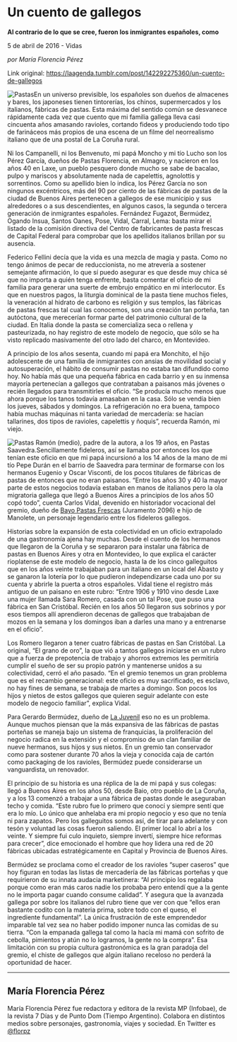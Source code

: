 # Un cuento de gallegos

**Al contrario de lo que se cree, fueron los inmigrantes españoles, como**

5 de abril de 2016 - Vidas

_por María Florencia Pérez_

Link original: https://laagenda.tumblr.com/post/142292275360/un-cuento-de-gallegos

![Pastas](https://64.media.tumblr.com/1795da55eca8eb0bf0106a7772690fa5/tumblr_inline_pk08nlFTIQ1t6q87u_500.jpg)En
un universo previsible, los españoles son dueños de almacenes y
bares, los japoneses tienen tintorerías, los chinos, supermercados y
los italianos, fábricas de pastas. Esta máxima del sentido común
se desvanece rápidamente cada vez que cuento que mi familia gallega
lleva casi cincuenta años amasando ravioles, cortando fideos y
produciendo todo tipo de farináceos más propios de una escena de un
filme del neorrealismo italiano que de una postal de La Coruña
rural. 


Ni
los Campanelli, ni los Benvenuto, mi papá Moncho y mi tío Lucho son
los Pérez García, dueños de Pastas Florencia, en Almagro, y
nacieron en los años 40 en Laxe, un pueblo pesquero donde mucho se
sabe de bacalao, pulpo y mariscos y absolutamente nada de capelettis,
agnolottis y sorrentinos. Como su apellido bien lo indica, los Pérez
García no son ningunos excéntricos, más del 90 por ciento de las
fábricas de pastas de la ciudad de Buenos Aires pertenecen a
gallegos de ese municipio y sus alrededores o a sus descendientes, en
algunos casos, la segunda o tercera generación de inmigrantes
españoles. Fernández Fugazot, Bermúdez, Ogando Insua, Santos
Oanes, Pose, Vidal, Carral, Lema: basta mirar el listado de la
comisión directiva del Centro de fabricantes de pasta frescas de
Capital Federal para comprobar que los apellidos italianos brillan
por su ausencia. 


Federico
Fellini decía que la vida es una mezcla de magia y pasta. Como no
tengo ánimos de pecar de reduccionista, no me atrevería a sostener
semejante afirmación, lo que sí puedo asegurar es que desde muy
chica sé que no importa a quién tenga enfrente, basta comentar el
oficio de mi familia para generar una suerte de embrujo empático en
mi interlocutor. Es que en nuestros pagos, la liturgia dominical de
la pasta tiene muchos fieles, la veneración al hidrato de carbono es
religión y sus templos, las fábricas de pastas frescas tal cual las
conocemos, son una creación tan porteña, tan autóctona, que
merecerían formar parte del patrimonio cultural de la ciudad. En
Italia donde la pasta se comercializa seca o rellena y pasteurizada,
no hay registro de este modelo de negocio, que sólo se ha visto
replicado masivamente del otro lado del charco, en Montevideo. 


A
principio de los años sesenta, cuando mi papá era Monchito, el hijo
adolescente de una familia de inmigrantes con ansias de movilidad
social y autosuperación, el hábito de consumir pastas no estaba tan
difundido como hoy. No había más que una pequeña fábrica en cada
barrio y en su inmensa mayoría pertenecían a gallegos que
contrataban a paisanos más jóvenes o recién llegados para
transmitirles el oficio. “Se producía mucho menos que ahora porque
los tanos todavía amasaban en la casa. Sólo se vendía bien los
jueves, sábados y domingos. La refrigeración no era buena, tampoco
había muchas máquinas ni tanta variedad de mercadería: se hacían
tallarines, dos tipos de ravioles, capelettis y ñoquis”, recuerda
Ramón, mi viejo. 


![Pastas](https://64.media.tumblr.com/1795da55eca8eb0bf0106a7772690fa5/tumblr_inline_pk08nlFTIQ1t6q87u_500.jpg) Ramón (medio), padre de la autora, a los 19 años, en Pastas Saavedra.Sencillamente
fideleros, así se llamaba por entonces los que tenían este oficio
en que mi papá incursionó a los 14 años de la mano de mi tío Pepe
Durán en el barrio de Saavedra para terminar de formarse con los
hermanos Eugenio y Oscar Visconti, de los pocos titulares de fábricas
de pastas de entonces que no eran paisanos. “Entre los años 30 y
40 la mayor parte de estos negocios todavía estaban en manos de
italianos pero la ola migratoria gallega que llegó a Buenos Aires a
principios de los años 50 copó todo”, cuenta Carlos Vidal,
devenido en historiador vocacional del gremio, dueño de [Bayo Pastas
Frescas](http://bayopastas.com.ar/) (Juramento 2096) e hijo de Manolete, un personaje legendario entre
los fideleros gallegos.

Historias
sobre la expansión de esta colectividad en un oficio extrapolado de
una gastronomía ajena hay muchas. Desde el cuento de los hermanos
que llegaron de la Coruña y se separaron para instalar una fábrica
de pastas en Buenos Aires y otra en Montevideo, lo que explica el
carácter rioplatense de este modelo de negocio, hasta la de los
cinco galleguitos que en los años veinte trabajaban para un italiano
en un local del Abasto y se ganaron la lotería por lo que pudieron
independizarse cada uno por su cuenta y abrirle la puerta a otros
españoles. Vidal tiene el registro más antiguo de un paisano en
este rubro: “Entre 1906 y 1910 vino desde Laxe una mujer llamada
Sara Romero, casada con un tal Pose, que puso una fábrica en San
Cristóbal. Recién en los años 50 llegaron sus sobrinos y por esos
tiempos allí aprendieron decenas de gallegos que trabajaban de mozos
en la semana y los domingos iban a darles una mano y a entrenarse en
el oficio”. 


Los
Romero llegaron a tener cuatro fábricas de pastas en San Cristóbal.
La original, “El grano de oro”, la que vió a tantos gallegos
iniciarse en un rubro que a fuerza de prepotencia de trabajo y
ahorros extremos les permitiría cumplir el sueño de ser su propio
patrón y mantenerse unidos a su colectividad, cerró el año pasado.
“En el gremio tenemos un gran problema que es el recambio
generacional: este oficio es muy sacrificado, es esclavo, no hay
fines de semana, se trabaja de martes a domingo. Son pocos los hijos
y nietos de estos gallegos que quieren seguir adelante con este
modelo de negocio familiar”, explica Vidal. 


Para
Gerardo Bermúdez, dueño de [La Juvenil](http://www.la-juvenil.com.ar/) eso
no es un problema. Aunque muchos piensan que la más expansiva de las
fábricas de pastas porteñas se maneja bajo un sistema de
franquicias, la proliferación del negocio radica en la extensión y
el compromiso de un clan familiar de nueve hermanos, sus hijos y sus
nietos. En un gremio tan conservador como para sostener durante 70
años la vieja y conocida caja de cartón como packaging de los
ravioles, Bermúdez puede considerarse un vanguardista, un renovador.



El
principio de su historia es una réplica de la de mi papá y sus
colegas: llegó a Buenos Aires en los años 50, desde Baio, otro
pueblo de La Coruña, y a los 13 comenzó a trabajar a una fábrica
de pastas donde le aseguraban techo y comida. “Este rubro fue lo
primero que conocí y siempre sentí que era lo mío. Lo único que
anhelaba era mi propio negocio y eso que no tenía ni para zapatos.
Pero los galleguitos somos así, de tirar para adelante y con tesón
y voluntad las cosas fueron saliendo. El primer local lo abrí a los
veinte. Y siempre fui culo inquieto, siempre invertí, siempre hice
reformas para crecer”, dice emocionado el hombre que hoy lidera una
red de 20 fábricas ubicadas estratégicamente en Capital y Provincia
de Buenos Aires. 


Bermúdez
se proclama como el creador de los ravioles “super caseros” que
hoy figuran en todas las listas de mercadería de las fábricas
porteñas y que requirieron de su innata audacia marketinera: “Al
principio los regalaba porque como eran más caros nadie los probaba
pero entendí que a la gente no le importa pagar cuando consume
calidad”.  Y asegura que la avanzada gallega por sobre los
italianos del rubro tiene que ver con que “ellos eran bastante
codito con la materia prima, sobre todo con el queso, el ingrediente
fundamental”. La única frustración de este emprendedor imparable
tal vez sea no haber podido imponer nunca las comidas de su tierra.
“Con la empanada gallega tal como la hacía mi mamá con sofrito de
cebolla, pimientos y atún no lo logramos, la gente no la compra”.
Esa limitación con su propia cultura gastronómica es la gran
paradoja del gremio, el chiste de gallegos que algún italiano
receloso no perderá la oportunidad de hacer. 




---

María Florencia Pérez
---------------------

 María Florencia Pérez fue redactora y editora de la revista MP (Infobae), de la revista 7 Días y de Punto Dom (Tiempo Argentino). Colabora en distintos medios sobre personajes, gastronomía, viajes y sociedad. En Twitter es [@florpz](https://twitter.com/florpz)  

